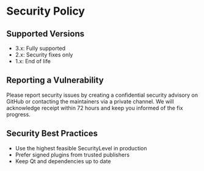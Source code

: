 # Security Policy

## Supported Versions
- 3.x: Fully supported
- 2.x: Security fixes only
- 1.x: End of life

## Reporting a Vulnerability
Please report security issues by creating a confidential security advisory on GitHub or contacting the maintainers via a private channel. We will acknowledge receipt within 72 hours and keep you informed of the fix progress.

## Security Best Practices
- Use the highest feasible SecurityLevel in production
- Prefer signed plugins from trusted publishers
- Keep Qt and dependencies up to date


